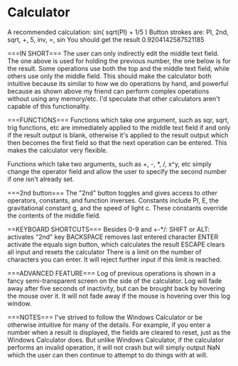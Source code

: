Calculator
==========

A recommended calculation: sin( sqrt(PI) + 1/5 )
Button strokes are: PI, 2nd, sqrt, +, 5, inv, =, sin
You should get the result 0.9204142587521185


===IN SHORT===
The user can only indirectly edit the middle text field. The one above is used for holding the previous number, the one below is for the result. Some operations use both the top and the middle text field, while others use only the middle field. This should make the calculator both intuitive because its similar to how we do operations by hand, and powerful because as shown above my friend can perform complex operations without using any memory/etc. I'd speculate that other calculators aren't capable of this functionality.


===FUNCTIONS===
Functions which take one argument, such as sqr, sqrt, trig functions, etc are immediately applied to the middle text field if and only if the result output is blank, otherwise it's applied to the result output which then becomes the first field so that the next operation can be entered. This makes the calculator very flexible.
	
Functions which take two arguments, such as +, -, *, /, x^y, etc simply change the operator field and allow the user to specify the second number if one isn't already set.


===2nd button===
The "2nd" button toggles and gives access to other operators, constants, and function inverses. Constants include PI, E, the gravitational constant g, and the speed of light c. These constants override the contents of the middle field.


==KEYBOARD SHORTCUTS===
Besides 0-9 and +-*/:
	SHIFT or ALT: activates "2nd" key
	BACKSPACE removes last entered character
	ENTER activate the equals sign button, which calculates the result
	ESCAPE clears all input and resets the calculator
There is a limit on the number of characters you can enter. It will reject further input if this limit is reached.


===ADVANCED FEATURE===
Log of previous operations is shown in a fancy semi-transparent screen on the side of the calculator. Log will fade away after five seconds of inactivity, but can be brought back by hovering the mouse over it. It will not fade away if the mouse is hovering over this log window.


===NOTES===
I've strived to follow the Windows Calculator or be otherwise intuitive for many of the details. For example, if you enter a number when a result is displayed, the fields are cleared to reset, just as the Windows Calculator does. But unlike Windows Calculator, if the calculator performs an invalid operation, it will not crash but will simply output NaN which the user can then continue to attempt to do things with at will.
	